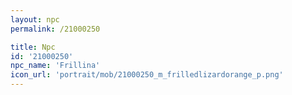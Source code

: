 ```yaml
---
layout: npc
permalink: /21000250

title: Npc
id: '21000250'
npc_name: 'Frillina'
icon_url: 'portrait/mob/21000250_m_frilledlizardorange_p.png'
---
```

